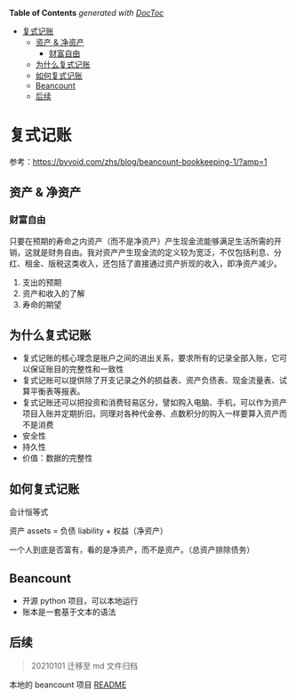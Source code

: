 <!-- START doctoc generated TOC please keep comment here to allow auto update -->
<!-- DON'T EDIT THIS SECTION, INSTEAD RE-RUN doctoc TO UPDATE -->

**Table of Contents** _generated with [DocToc](https://github.com/thlorenz/doctoc)_

- [复式记账](#%E5%A4%8D%E5%BC%8F%E8%AE%B0%E8%B4%A6)
  - [资产 & 净资产](#%E8%B5%84%E4%BA%A7--%E5%87%80%E8%B5%84%E4%BA%A7)
    - [财富自由](#%E8%B4%A2%E5%AF%8C%E8%87%AA%E7%94%B1)
  - [为什么复式记账](#%E4%B8%BA%E4%BB%80%E4%B9%88%E5%A4%8D%E5%BC%8F%E8%AE%B0%E8%B4%A6)
  - [如何复式记账](#%E5%A6%82%E4%BD%95%E5%A4%8D%E5%BC%8F%E8%AE%B0%E8%B4%A6)
  - [Beancount](#beancount)
  - [后续](#%E5%90%8E%E7%BB%AD)

<!-- END doctoc generated TOC please keep comment here to allow auto update -->

# 复式记账

参考：https://byvoid.com/zhs/blog/beancount-bookkeeping-1/?amp=1

## 资产 & 净资产

### 财富自由

只要在预期的寿命之内资产（而不是净资产）产生现金流能够满足生活所需的开销，这就是财务自由。我对资产产生现金流的定义较为宽泛，不仅包括利息、分红、租金、版税这类收入，还包括了直接通过资产折现的收入，即净资产减少。

1. 支出的预期
2. 资产和收入的了解
3. 寿命的期望

## 为什么复式记账

- 复式记账的核心理念是账户之间的进出关系，要求所有的记录全部入账，它可以保证账目的完整性和一致性
- 复式记账可以提供除了开支记录之外的损益表、资产负债表、现金流量表、试算平衡表等报表。
- 复式记账还可以把投资和消费轻易区分，譬如购入电脑、手机，可以作为资产项目入账并定期折旧。同理对各种代金券、点数积分的购入一样要算入资产而不是消费
- 安全性
- 持久性
- 价值：数据的完整性

## 如何复式记账

会计恒等式

资产 assets = 负债 liability + 权益（净资产）

一个人到底是否富有，看的是净资产，而不是资产。（总资产排除债务）

## Beancount

- 开源 python 项目，可以本地运行
- 账本是一套基于文本的语法

## 后续

> 20210101 迁移至 md 文件归档

本地的 beancount 项目 [README](/Users/koyote/personal/beancount/README.md)
